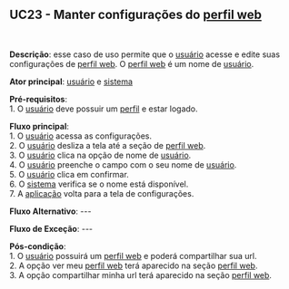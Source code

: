 ## UC23 - Manter configurações do [perfil web](/modelagem/lexicos#perfil-web)
<br />

**Descrição**: esse caso de uso permite que o [usuário](/modelagem/lexicos#usuario) acesse e edite suas configurações de [perfil web](/modelagem/lexicos#perfil-web). O [perfil web](/modelagem/lexicos#perfil-web) é um nome de [usuário](/modelagem/lexicos#usuario).
<br />

**Ator principal**: [usuário](/modelagem/lexicos#usuario) e [sistema](/modelagem/lexicos#tinder)
<br />

**Pré-requisitos**:
<br /> 1. O [usuário](/modelagem/lexicos#usuario) deve possuir um [perfil](/modelagem/lexicos#perfil) e estar logado.

**Fluxo principal**:
<br /> 1. O [usuário](/modelagem/lexicos#usuario) acessa as configurações.
<br /> 2. O [usuário](/modelagem/lexicos#usuario) desliza a tela até a seção de [perfil web](/modelagem/lexicos#perfil-web).
<br /> 3. O [usuário](/modelagem/lexicos#usuario) clica na opção de nome de [usuário](/modelagem/lexicos#usuario).
<br /> 4. O [usuário](/modelagem/lexicos#usuario) preenche o campo com o seu nome de [usuário](/modelagem/lexicos#usuario).
<br /> 5. O [usuário](/modelagem/lexicos#usuario) clica em confirmar.
<br /> 6. O [sistema](/modelagem/lexicos#tinder) verifica se o nome está disponível.
<br /> 7. A [aplicação](/modelagem/lexicos#tinder) volta para a tela de configurações.
<br />

**Fluxo Alternativo**: ---
<br />

**Fluxo de Exceção**: ---
<br />

**Pós-condição**:
<br /> 1. O [usuário](/modelagem/lexicos#usuario) possuirá um [perfil web](/modelagem/lexicos#perfil-web) e poderá compartilhar sua url.
<br /> 2. A opção ver meu [perfil web](/modelagem/lexicos#perfil-web) terá aparecido na seção [perfil web](/modelagem/lexicos#perfil-web).
<br /> 3. A opção compartilhar minha url terá aparecido na seção [perfil web](/modelagem/lexicos#perfil-web).

